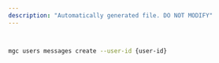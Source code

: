 ```yaml
---
description: "Automatically generated file. DO NOT MODIFY"
---
```


```bash


mgc users messages create --user-id {user-id}

```